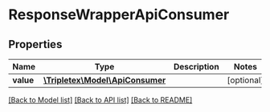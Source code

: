 # ResponseWrapperApiConsumer

## Properties
Name | Type | Description | Notes
------------ | ------------- | ------------- | -------------
**value** | [**\Tripletex\Model\ApiConsumer**](ApiConsumer.md) |  | [optional] 

[[Back to Model list]](../README.md#documentation-for-models) [[Back to API list]](../README.md#documentation-for-api-endpoints) [[Back to README]](../README.md)


